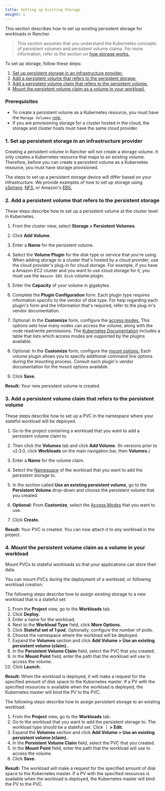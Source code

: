 ```yaml
---
title: Setting up Existing Storage
weight: 1
---
```


This section describes how to set up existing persistent storage for workloads in Rancher.

> This section assumes that you understand the Kubernetes concepts of persistent volumes and persistent volume claims. For more information, refer to the section on [how storage works.](../how-storage-works)

To set up storage, follow these steps:

1. [Set up persistent storage in an infrastructure provider.](#1-set-up-persistent-storage-in-an-infrastructure-provider)
2. [Add a persistent volume that refers to the persistent storage.](#2-add-a-persistent-volume-that-refers-to-the-persistent-storage)
3. [Add a persistent volume claim that refers to the persistent volume.](#3-add-a-persistent-volume-claim-that-refers-to-the-persistent-volume)
4. [Mount the persistent volume claim as a volume in your workload.](#4-mount-the-persistent-storage-claim-as-a-volume-in-your-workload)

### Prerequisites

- To create a persistent volume as a Kubernetes resource, you must have the `Manage Volumes` [role.]({{<baseurl>}}/rancher/latest/en/admin-settings/rbac/cluster-project-roles/#project-role-reference)
- If you are provisioning storage for a cluster hosted in the cloud, the storage and cluster hosts must have the same cloud provider.

### 1. Set up persistent storage in an infrastructure provider

Creating a persistent volume in Rancher will not create a storage volume. It only creates a Kubernetes resource that maps to an existing volume. Therefore, before you can create a persistent volume as a Kubernetes resource, you must have storage provisioned.

The steps to set up a persistent storage device will differ based on your infrastructure. We provide examples of how to set up storage using [vSphere,](../examples/vsphere) [NFS,](../examples/nfs) or Amazon's [EBS.](../examples/ebs)

### 2. Add a persistent volume that refers to the persistent storage

These steps describe how to set up a persistent volume at the cluster level in Kubernetes.

1. From the cluster view, select **Storage > Persistent Volumes**.

1. Click **Add Volume**.

1. Enter a **Name** for the persistent volume.

1. Select the **Volume Plugin** for the disk type or service that you're using. When adding storage to a cluster that's hosted by a cloud provider, use the cloud provider's plug-in for cloud storage. For example, if you have a Amazon EC2 cluster and you want to use cloud storage for it, you must use the `Amazon EBS Disk` volume plugin.

1. Enter the **Capacity** of your volume in gigabytes.

1. Complete the **Plugin Configuration** form. Each plugin type requires information specific to the vendor of disk type. For help regarding each plugin's form and the information that's required, refer to the plug-in's vendor documentation.

1. Optional: In the **Customize** form, configure the [access modes.](https://kubernetes.io/docs/concepts/storage/persistent-volumes/#access-modes) This options sets how many nodes can access the volume, along with the node read/write permissions. The [Kubernetes Documentation](https://kubernetes.io/docs/concepts/storage/persistent-volumes/#access-modes) includes a table that lists which access modes are supported by the plugins available.

1. Optional: In the **Customize** form, configure the [mount options.](https://kubernetes.io/docs/concepts/storage/persistent-volumes/#mount-options) Each volume plugin allows you to specify additional command line options during the mounting process. Consult each plugin's vendor documentation for the mount options available.

1. Click **Save**.

**Result:** Your new persistent volume is created.

### 3. Add a persistent volume claim that refers to the persistent volume

These steps describe how to set up a PVC in the namespace where your stateful workload will be deployed.

1. Go to the project containing a workload that you want to add a persistent volume claim to.

1. Then click the **Volumes** tab and click **Add Volume**. (In versions prior to v2.3.0, click **Workloads** on the main navigation bar, then **Volumes.**) 

1. Enter a **Name** for the volume claim.

1. Select the [Namespace]({{<baseurl>}}/rancher/latest/en/k8s-in-rancher/projects-and-namespaces/#namespaces) of the workload that you want to add the persistent storage to.

1. In the section called **Use an existing persistent volume,** go to the **Persistent Volume** drop-down and choose the persistent volume that you created.

1. **Optional:** From **Customize**, select the [Access Modes](https://kubernetes.io/docs/concepts/storage/persistent-volumes/#access-modes) that you want to use.

1. Click **Create.**

**Result:** Your PVC is created. You can now attach it to any workload in the project.

### 4. Mount the persistent volume claim as a volume in your workload

Mount PVCs to stateful workloads so that your applications can store their data.

You can mount PVCs during the deployment of a workload, or following workload creation.

The following steps describe how to assign existing storage to a new workload that is a stateful set:

1. From the **Project** view, go to the **Workloads** tab.
1. Click **Deploy.**
1. Enter a name for the workload.
1. Next to the **Workload Type** field, click **More Options.**
1. Click **Stateful set of 1 pod.** Optionally, configure the number of pods.
1. Choose the namespace where the workload will be deployed.
1. Expand the **Volumes** section and click **Add Volume > Use an existing persistent volume (claim).**.
1. In the **Persistent Volume Claim** field, select the PVC that you created.
1. In the **Mount Point** field, enter the path that the workload will use to access the volume.
1. Click **Launch.**

**Result:** When the workload is deployed, it will make a request for the specified amount of disk space to the Kubernetes master. If a PV with the specified resources is available when the workload is deployed, the Kubernetes master will bind the PV to the PVC.

The following steps describe how to assign persistent storage to an existing workload:

1. From the **Project** view, go to the **Workloads** tab.
1. Go to the workload that you want to add the persistent storage to. The workload type should be a stateful set. Click **&#8942; > Edit.**
1. Expand the **Volumes** section and click **Add Volume > Use an existing persistent volume (claim).**.
1. In the **Persistent Volume Claim** field, select the PVC that you created.
1. In the **Mount Point** field, enter the path that the workload will use to access the volume.
1. Click **Save.**

**Result:** The workload will make a request for the specified amount of disk space to the Kubernetes master. If a PV with the specified resources is available when the workload is deployed, the Kubernetes master will bind the PV to the PVC.